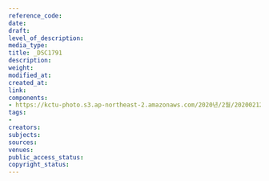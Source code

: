 ```yaml
---
reference_code: 
date: 
draft: 
level_of_description: 
media_type: 
title: _DSC1791
description: 
weight: 
modified_at: 
created_at: 
link: 
components:
- https://kctu-photo.s3.ap-northeast-2.amazonaws.com/2020년/2월/20200212_죽음을+멈추는+2.22+희망버스+출발+기자회견/_DSC1791.jpg
tags:
- 
creators: 
subjects: 
sources: 
venues: 
public_access_status: 
copyright_status: 
---
```

